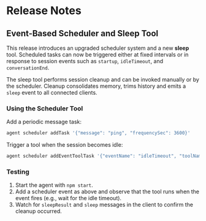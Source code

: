 # Release Notes

## Event-Based Scheduler and Sleep Tool

This release introduces an upgraded scheduler system and a new **sleep** tool.
Scheduled tasks can now be triggered either at fixed intervals or in response to
session events such as `startup`, `idleTimeout`, and `conversationEnd`.

The sleep tool performs session cleanup and can be invoked manually or by the
scheduler. Cleanup consolidates memory, trims history and emits a `sleep` event
to all connected clients.

### Using the Scheduler Tool

Add a periodic message task:
```bash
agent scheduler addTask '{"message": "ping", "frequencySec": 3600}'
```

Trigger a tool when the session becomes idle:
```bash
agent scheduler addEventToolTask '{"eventName": "idleTimeout", "toolName": "sleep", "action": "sleep", "parameters": []}'
```

### Testing

1. Start the agent with `npm start`.
2. Add a scheduler event as above and observe that the tool runs when the event
   fires (e.g., wait for the idle timeout).
3. Watch for `sleepResult` and `sleep` messages in the client to confirm the
   cleanup occurred.
